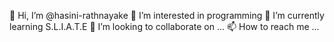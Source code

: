 👋 Hi, I’m @hasini-rathnayake
👀 I’m interested in programming
🌱 I’m currently learning S.L.I.A.T.E
💞️ I’m looking to collaborate on ...
📫 How to reach me ...
